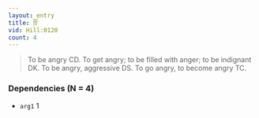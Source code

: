 ```yaml
---
layout: entry
title: ཁྲོ་
vid: Hill:0120
count: 4
---
```

> To be angry CD\. To get angry; to be filled with anger; to be indignant DK\. To be angry, aggressive DS\. To go angry, to become angry TC\.


### Dependencies (N = 4)
* `arg1` 1
